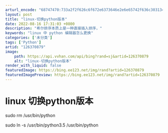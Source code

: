 ```yaml
---
arturl_encode: "68747470:733a2f2f626c6f672e6373646e2e6e65742f636c303134372f:61727469636c652f64657461696c732f313236333730383739"
layout: post
title: "linux-切换python版本"
date: 2022-08-16 17:31:03 +0800
description: "希尔排序本质上是一种直接插入排序，"
keywords: "linux 中 python 编辑器怎么更换"
categories: ['未分类']
tags: ['Python']
artid: "126370879"
image:
    path: https://api.vvhan.com/api/bing?rand=sj&artid=126370879
    alt: "linux-切换python版本"
render_with_liquid: false
featuredImage: https://bing.ee123.net/img/rand?artid=126370879
featuredImagePreview: https://bing.ee123.net/img/rand?artid=126370879
---
```


# linux 切换python版本

sudo rm /usr/bin/python
  
sudo ln -s /usr/bin/python3.5 /usr/bin/python